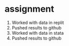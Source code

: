 # assignment
1. Worked with data in replit
2. Pushed results to github
3. Worked with data in stata
4. Pushed results to github
